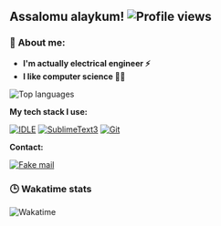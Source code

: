## Assalomu alaykum! ![Profile views](https://gpvc.arturio.dev/muhammadyusuf96)

### 👦 **About me**:
- **I'm actually electrical engineer ⚡**
- **I like computer science 👨‍💻**

![Top languages](https://github-readme-stats.vercel.app/api/top-langs/?username=muhammadyusuf96&show_icons=true&theme=dark&layout=compact)

**My tech stack I use:**

[![IDLE](https://img.shields.io/badge/-IDLE_Python-e5e5e5?style=flat-square&logo=python)](http://python.org/)
[![SublimeText3](https://img.shields.io/badge/-SublimeText-747474?style=flat-square&logo=sublime-text)](https://www.sublimetext.com/)
[![Git](https://img.shields.io/badge/-Git-F05032?style=flat-square&logo=git&logoColor=ffffff)](https://git-scm.com)

**Contact:**

[![Fake mail](https://img.shields.io/badge/-Fakemail-2c3e50?style=flat-square&logo=mail.ru&logoColor=white)](mailto:vygnpge@hi2.in)

### 🕒 **Wakatime stats**

![Wakatime](https://github-readme-stats.vercel.app/api/wakatime?username=muhammadyusuf96&theme=dark)